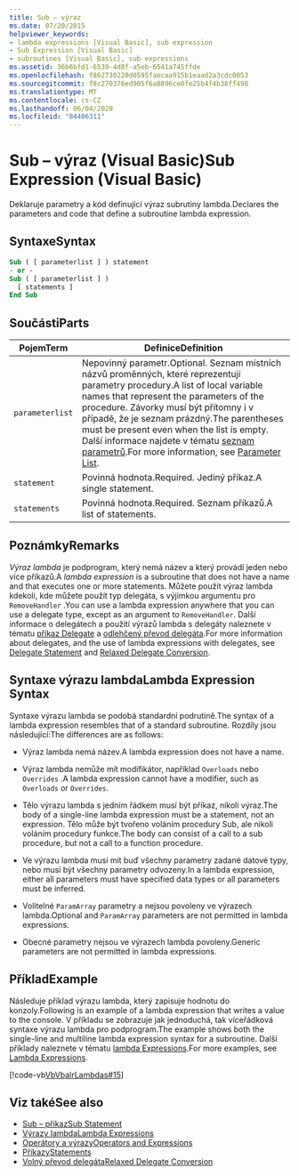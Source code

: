 ```yaml
---
title: Sub – výraz
ms.date: 07/20/2015
helpviewer_keywords:
- lambda expressions [Visual Basic], sub expression
- Sub Expression [Visual Basic]
- subroutines [Visual Basic], sub expressions
ms.assetid: 36b6bfd1-6539-4d8f-a5eb-6541a745ffde
ms.openlocfilehash: f862730220d0595faecaa915b1eaad2a3cdc0053
ms.sourcegitcommit: f8c270376ed905f6a8896ce0fe25b4f4b38ff498
ms.translationtype: MT
ms.contentlocale: cs-CZ
ms.lasthandoff: 06/04/2020
ms.locfileid: "84406311"
---
```

# <a name="sub-expression-visual-basic"></a><span data-ttu-id="e28b7-102">Sub – výraz (Visual Basic)</span><span class="sxs-lookup"><span data-stu-id="e28b7-102">Sub Expression (Visual Basic)</span></span>
<span data-ttu-id="e28b7-103">Deklaruje parametry a kód definující výraz subrutiny lambda.</span><span class="sxs-lookup"><span data-stu-id="e28b7-103">Declares the parameters and code that define a subroutine lambda expression.</span></span>  
  
## <a name="syntax"></a><span data-ttu-id="e28b7-104">Syntaxe</span><span class="sxs-lookup"><span data-stu-id="e28b7-104">Syntax</span></span>  
  
```vb  
Sub ( [ parameterlist ] ) statement  
- or -  
Sub ( [ parameterlist ] )  
  [ statements ]  
End Sub  
```  
  
## <a name="parts"></a><span data-ttu-id="e28b7-105">Součásti</span><span class="sxs-lookup"><span data-stu-id="e28b7-105">Parts</span></span>  
  
|<span data-ttu-id="e28b7-106">Pojem</span><span class="sxs-lookup"><span data-stu-id="e28b7-106">Term</span></span>|<span data-ttu-id="e28b7-107">Definice</span><span class="sxs-lookup"><span data-stu-id="e28b7-107">Definition</span></span>|  
|---|---|  
|`parameterlist`|<span data-ttu-id="e28b7-108">Nepovinný parametr.</span><span class="sxs-lookup"><span data-stu-id="e28b7-108">Optional.</span></span> <span data-ttu-id="e28b7-109">Seznam místních názvů proměnných, které reprezentují parametry procedury.</span><span class="sxs-lookup"><span data-stu-id="e28b7-109">A list of local variable names that represent the parameters of the procedure.</span></span> <span data-ttu-id="e28b7-110">Závorky musí být přítomny i v případě, že je seznam prázdný.</span><span class="sxs-lookup"><span data-stu-id="e28b7-110">The parentheses must be present even when the list is empty.</span></span> <span data-ttu-id="e28b7-111">Další informace najdete v tématu [seznam parametrů](../statements/parameter-list.md).</span><span class="sxs-lookup"><span data-stu-id="e28b7-111">For more information, see [Parameter List](../statements/parameter-list.md).</span></span>|  
|`statement`|<span data-ttu-id="e28b7-112">Povinná hodnota.</span><span class="sxs-lookup"><span data-stu-id="e28b7-112">Required.</span></span> <span data-ttu-id="e28b7-113">Jediný příkaz.</span><span class="sxs-lookup"><span data-stu-id="e28b7-113">A single statement.</span></span>|  
|`statements`|<span data-ttu-id="e28b7-114">Povinná hodnota.</span><span class="sxs-lookup"><span data-stu-id="e28b7-114">Required.</span></span> <span data-ttu-id="e28b7-115">Seznam příkazů.</span><span class="sxs-lookup"><span data-stu-id="e28b7-115">A list of statements.</span></span>|  
  
## <a name="remarks"></a><span data-ttu-id="e28b7-116">Poznámky</span><span class="sxs-lookup"><span data-stu-id="e28b7-116">Remarks</span></span>  
 <span data-ttu-id="e28b7-117">*Výraz lambda* je podprogram, který nemá název a který provádí jeden nebo více příkazů.</span><span class="sxs-lookup"><span data-stu-id="e28b7-117">A *lambda expression* is a subroutine that does not have a name and that executes one or more statements.</span></span> <span data-ttu-id="e28b7-118">Můžete použít výraz lambda kdekoli, kde můžete použít typ delegáta, s výjimkou argumentu pro `RemoveHandler` .</span><span class="sxs-lookup"><span data-stu-id="e28b7-118">You can use a lambda expression anywhere that you can use a delegate type, except as an argument to `RemoveHandler`.</span></span> <span data-ttu-id="e28b7-119">Další informace o delegátech a použití výrazů lambda s delegáty naleznete v tématu [příkaz Delegate](../statements/delegate-statement.md) a [odlehčený převod delegáta](../../programming-guide/language-features/delegates/relaxed-delegate-conversion.md).</span><span class="sxs-lookup"><span data-stu-id="e28b7-119">For more information about delegates, and the use of lambda expressions with delegates, see [Delegate Statement](../statements/delegate-statement.md) and [Relaxed Delegate Conversion](../../programming-guide/language-features/delegates/relaxed-delegate-conversion.md).</span></span>  
  
## <a name="lambda-expression-syntax"></a><span data-ttu-id="e28b7-120">Syntaxe výrazu lambda</span><span class="sxs-lookup"><span data-stu-id="e28b7-120">Lambda Expression Syntax</span></span>  
 <span data-ttu-id="e28b7-121">Syntaxe výrazu lambda se podobá standardní podrutině.</span><span class="sxs-lookup"><span data-stu-id="e28b7-121">The syntax of a lambda expression resembles that of a standard subroutine.</span></span> <span data-ttu-id="e28b7-122">Rozdíly jsou následující:</span><span class="sxs-lookup"><span data-stu-id="e28b7-122">The differences are as follows:</span></span>  
  
- <span data-ttu-id="e28b7-123">Výraz lambda nemá název.</span><span class="sxs-lookup"><span data-stu-id="e28b7-123">A lambda expression does not have a name.</span></span>  
  
- <span data-ttu-id="e28b7-124">Výraz lambda nemůže mít modifikátor, například `Overloads` nebo `Overrides` .</span><span class="sxs-lookup"><span data-stu-id="e28b7-124">A lambda expression cannot have a modifier, such as `Overloads` or `Overrides`.</span></span>  
  
- <span data-ttu-id="e28b7-125">Tělo výrazu lambda s jedním řádkem musí být příkaz, nikoli výraz.</span><span class="sxs-lookup"><span data-stu-id="e28b7-125">The body of a single-line lambda expression must be a statement, not an expression.</span></span> <span data-ttu-id="e28b7-126">Tělo může být tvořeno voláním procedury Sub, ale nikoli voláním procedury funkce.</span><span class="sxs-lookup"><span data-stu-id="e28b7-126">The body can consist of a call to a sub procedure, but not a call to a function procedure.</span></span>  
  
- <span data-ttu-id="e28b7-127">Ve výrazu lambda musí mít buď všechny parametry zadané datové typy, nebo musí být všechny parametry odvozeny.</span><span class="sxs-lookup"><span data-stu-id="e28b7-127">In a lambda expression, either all parameters must have specified data types or all parameters must be inferred.</span></span>  
  
- <span data-ttu-id="e28b7-128">Volitelné `ParamArray` parametry a nejsou povoleny ve výrazech lambda.</span><span class="sxs-lookup"><span data-stu-id="e28b7-128">Optional and `ParamArray` parameters are not permitted in lambda expressions.</span></span>  
  
- <span data-ttu-id="e28b7-129">Obecné parametry nejsou ve výrazech lambda povoleny.</span><span class="sxs-lookup"><span data-stu-id="e28b7-129">Generic parameters are not permitted in lambda expressions.</span></span>  
  
## <a name="example"></a><span data-ttu-id="e28b7-130">Příklad</span><span class="sxs-lookup"><span data-stu-id="e28b7-130">Example</span></span>  
 <span data-ttu-id="e28b7-131">Následuje příklad výrazu lambda, který zapisuje hodnotu do konzoly.</span><span class="sxs-lookup"><span data-stu-id="e28b7-131">Following is an example of a lambda expression that writes a value to the console.</span></span> <span data-ttu-id="e28b7-132">V příkladu se zobrazuje jak jednoduchá, tak víceřádková syntaxe výrazu lambda pro podprogram.</span><span class="sxs-lookup"><span data-stu-id="e28b7-132">The example shows both the single-line and multiline lambda expression syntax for a subroutine.</span></span> <span data-ttu-id="e28b7-133">Další příklady naleznete v tématu [lambda Expressions](../../programming-guide/language-features/procedures/lambda-expressions.md).</span><span class="sxs-lookup"><span data-stu-id="e28b7-133">For more examples, see [Lambda Expressions](../../programming-guide/language-features/procedures/lambda-expressions.md).</span></span>  
  
 [!code-vb[VbVbalrLambdas#15](~/samples/snippets/visualbasic/VS_Snippets_VBCSharp/VbVbalrLambdas/VB/Class1.vb#15)]  
  
## <a name="see-also"></a><span data-ttu-id="e28b7-134">Viz také</span><span class="sxs-lookup"><span data-stu-id="e28b7-134">See also</span></span>

- [<span data-ttu-id="e28b7-135">Sub – příkaz</span><span class="sxs-lookup"><span data-stu-id="e28b7-135">Sub Statement</span></span>](../statements/sub-statement.md)
- [<span data-ttu-id="e28b7-136">Výrazy lambda</span><span class="sxs-lookup"><span data-stu-id="e28b7-136">Lambda Expressions</span></span>](../../programming-guide/language-features/procedures/lambda-expressions.md)
- [<span data-ttu-id="e28b7-137">Operátory a výrazy</span><span class="sxs-lookup"><span data-stu-id="e28b7-137">Operators and Expressions</span></span>](../../programming-guide/language-features/operators-and-expressions/index.md)
- [<span data-ttu-id="e28b7-138">Příkazy</span><span class="sxs-lookup"><span data-stu-id="e28b7-138">Statements</span></span>](../../programming-guide/language-features/statements.md)
- [<span data-ttu-id="e28b7-139">Volný převod delegáta</span><span class="sxs-lookup"><span data-stu-id="e28b7-139">Relaxed Delegate Conversion</span></span>](../../programming-guide/language-features/delegates/relaxed-delegate-conversion.md)

